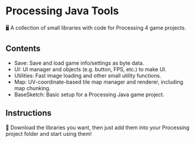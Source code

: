 # Processing Java Tools
 🖥️ A collection of small libraries with code for Processing 4 game projects.

## Contents
- Save: Save and load game info/settings as byte data.
- UI: UI manager and objects (e.g. button, FPS, etc.) to make UI.
- Utilities: Fast image loading and other small utility functions.
- Map: UV-coordinate-based tile map manager and renderer, including map chunking.
- BaseSketch: Basic setup for a Processing Java game project.

## Instructions
 📑 Download the libraries you want, then just add them into your Processing project folder and start using them!
